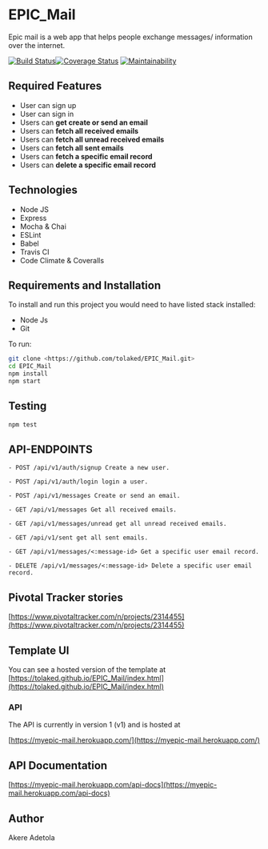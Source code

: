 # EPIC_Mail

Epic mail is a web app that helps people exchange messages/ information over the internet.

[![Build Status](https://www.travis-ci.org/tolaked/EPIC_Mail.svg?branch=develop)](https://www.travis-ci.org/tolaked/EPIC_Mail)[![Coverage Status](https://coveralls.io/repos/github/tolaked/EPIC_Mail/badge.svg)](https://coveralls.io/github/tolaked/EPIC_Mail)
[![Maintainability](https://api.codeclimate.com/v1/badges/2c0e4d35288f395bdc03/maintainability)](https://codeclimate.com/github/tolaked/EPIC_Mail/maintainability)

## Required Features

- User can sign up
- User can sign in
- Users can **get create or send an email**
- Users can **fetch all received emails**
- Users can **fetch all unread received emails**
- Users can **fetch all sent emails**
- Users can **fetch a specific email record**
- Users can **delete a specific email record**

## Technologies

- Node JS
- Express
- Mocha & Chai
- ESLint
- Babel
- Travis CI
- Code Climate & Coveralls

## Requirements and Installation

To install and run this project you would need to have listed stack installed:

- Node Js
- Git

To run:

```sh
git clone <https://github.com/tolaked/EPIC_Mail.git>
cd EPIC_Mail
npm install
npm start
```

## Testing

```sh
npm test
```

## API-ENDPOINTS

`- POST /api/v1/auth/signup Create a new user.`

`- POST /api/v1/auth/login login a user.`

`- POST /api/v1/messages Create or send an email.`

`- GET /api/v1/messages Get all received emails.`

`- GET /api/v1/messages/unread get all unread received emails.`

`- GET /api/v1/sent get all sent emails.`

`- GET /api/v1/messages/<:message-id> Get a specific user email record.`

`- DELETE /api/v1/messages/<:message-id> Delete a specific user email record.`

## Pivotal Tracker stories

[https://www.pivotaltracker.com/n/projects/2314455](https://www.pivotaltracker.com/n/projects/2314455)

## Template UI

You can see a hosted version of the template at [https://tolaked.github.io/EPIC_Mail/index.html](https://tolaked.github.io/EPIC_Mail/index.html)

### API

The API is currently in version 1 (v1) and is hosted at

[https://myepic-mail.herokuapp.com/](https://myepic-mail.herokuapp.com/)

## API Documentation

[https://myepic-mail.herokuapp.com/api-docs](https://myepic-mail.herokuapp.com/api-docs)

## Author

Akere Adetola
